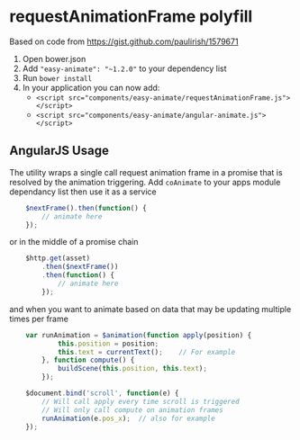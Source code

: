 # requestAnimationFrame polyfill

Based on code from https://gist.github.com/paulirish/1579671

1. Open bower.json
2. Add `"easy-animate": "~1.2.0"` to your dependency list
3. Run `bower install`
4. In your application you can now add:
   * `<script src="components/easy-animate/requestAnimationFrame.js"></script>`
   * `<script src="components/easy-animate/angular-animate.js"></script>`


## AngularJS Usage

The utility wraps a single call request animation frame in a promise that is resolved by the animation triggering.
Add `coAnimate` to your apps module dependancy list then use it as a service

```javascript
    $nextFrame().then(function() {
        // animate here
    });
```

or in the middle of a promise chain

```javascript
    $http.get(asset)
        .then($nextFrame())
        .then(function() {
            // animate here
        });
```

and when you want to animate based on data that may be updating multiple times per frame

```javascript
    var runAnimation = $animation(function apply(position) {
            this.position = position;
            this.text = currentText();    // For example
        }, function compute() {
            buildScene(this.position, this.text);
        });

    $document.bind('scroll', function(e) {
        // Will call apply every time scroll is triggered
        // Will only call compute on animation frames
        runAnimation(e.pos_x);  // also for example
    });
```
